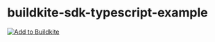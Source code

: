 # buildkite-sdk-typescript-example

[![Add to Buildkite](https://img.shields.io/badge/Add%20to%20Buildkite-14CC80)](https://buildkite.com/new)
